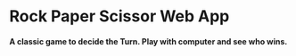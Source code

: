 # Rock Paper Scissor Web App

#### A classic game to decide the Turn. Play with computer and see who wins. 
